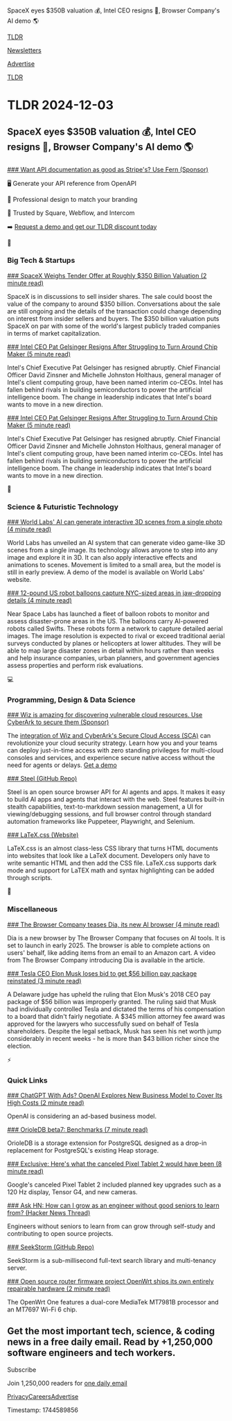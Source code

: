 SpaceX eyes $350B valuation 💰, Intel CEO resigns 💼, Browser Company's AI demo 🌎

[TLDR](/)

[Newsletters](/newsletters)

[Advertise](https://advertise.tldr.tech/)

[TLDR](/)

# TLDR 2024-12-03

## SpaceX eyes $350B valuation 💰, Intel CEO resigns 💼, Browser Company's AI demo 🌎

### 

[### Want API documentation as good as Stripe's? Use Fern (Sponsor)](https://form.typeform.com/to/fi9OcFtO)

🖥️ Generate your API reference from OpenAPI

🎨 Professional design to match your branding

🤝 Trusted by Square, Webflow, and Intercom

➡️ [Request a demo and get our TLDR discount today](https://form.typeform.com/to/fi9OcFtO)

📱

### Big Tech & Startups

[### SpaceX Weighs Tender Offer at Roughly $350 Billion Valuation (2 minute read)](https://www.bloomberg.com/news/articles/2024-12-02/spacex-discusses-tender-offer-at-roughly-350-billion-valuation?accessToken=eyJhbGciOiJIUzI1NiIsInR5cCI6IkpXVCJ9.eyJzb3VyY2UiOiJTdWJzY3JpYmVyR2lmdGVkQXJ0aWNsZSIsImlhdCI6MTczMzIwNTY1OCwiZXhwIjoxNzMzODEwNDU4LCJhcnRpY2xlSWQiOiJTTlZZVENEV1gyUFMwMCIsImJjb25uZWN0SWQiOiJFQTExNDNDNTM4NEE0RUY5QTg5RjJEN0IxMTg2MzcwOSJ9.R6eDk0jJH-FGho8vFKblCL5_2PQdEc6xGMQytDr4ZWg&amp;utm_source=tldrnewsletter)

SpaceX is in discussions to sell insider shares. The sale could boost the value of the company to around $350 billion. Conversations about the sale are still ongoing and the details of the transaction could change depending on interest from insider sellers and buyers. The $350 billion valuation puts SpaceX on par with some of the world's largest publicly traded companies in terms of market capitalization.

[### Intel CEO Pat Gelsinger Resigns After Struggling to Turn Around Chip Maker (5 minute read)](https://www.wsj.com/tech/intel-ceo-gelsinger-retires-leaves-board-cb2478e6?st=UPqpgd&reflink=desktopwebshare_permalink&utm_source=tldrnewsletter)

Intel's Chief Executive Pat Gelsinger has resigned abruptly. Chief Financial Officer David Zinsner and Michelle Johnston Holthaus, general manager of Intel's client computing group, have been named interim co-CEOs. Intel has fallen behind rivals in building semiconductors to power the artificial intelligence boom. The change in leadership indicates that Intel's board wants to move in a new direction.

[### Intel CEO Pat Gelsinger Resigns After Struggling to Turn Around Chip Maker (5 minute read)](https://links.tldrnewsletter.com/K9NcEj)

Intel's Chief Executive Pat Gelsinger has resigned abruptly. Chief Financial Officer David Zinsner and Michelle Johnston Holthaus, general manager of Intel's client computing group, have been named interim co-CEOs. Intel has fallen behind rivals in building semiconductors to power the artificial intelligence boom. The change in leadership indicates that Intel's board wants to move in a new direction.

🚀

### Science & Futuristic Technology

[### World Labs' AI can generate interactive 3D scenes from a single photo (4 minute read)](https://techcrunch.com/2024/12/02/world-labs-ai-can-generate-interactive-3d-scenes-from-a-single-photo/?utm_source=tldrnewsletter)

World Labs has unveiled an AI system that can generate video game-like 3D scenes from a single image. Its technology allows anyone to step into any image and explore it in 3D. It can also apply interactive effects and animations to scenes. Movement is limited to a small area, but the model is still in early preview. A demo of the model is available on World Labs' website.

[### 12-pound US robot balloons capture NYC-sized areas in jaw-dropping details (4 minute read)](https://interestingengineering.com/innovation/robot-balloons-capture-nyc-sized-areas?utm_source=tldrnewsletter)

Near Space Labs has launched a fleet of balloon robots to monitor and assess disaster-prone areas in the US. The balloons carry AI-powered robots called Swifts. These robots form a network to capture detailed aerial images. The image resolution is expected to rival or exceed traditional aerial surveys conducted by planes or helicopters at lower altitudes. They will be able to map large disaster zones in detail within hours rather than weeks and help insurance companies, urban planners, and government agencies assess properties and perform risk evaluations.

💻

### Programming, Design & Data Science

[### Wiz is amazing for discovering vulnerable cloud resources. Use CyberArk to secure them (Sponsor)](https://www.cyberark.com/wiz/?utm_source=tldr&amp;utm_medium=referral&amp;utm_content=wiz&amp;utm_campaign=securing_developers&amp;cq_plac=%7bplacement%7d&amp;cq_net=%7bnetwork%7d&amp;cq_plt=gp)

The [integration of Wiz and CyberArk's Secure Cloud Access (SCA)](https://www.cyberark.com/wiz/?utm_source=tldr&utm_medium=referral&utm_content=wiz&utm_campaign=securing_developers&cq_plac=%7bplacement%7d&cq_net=%7bnetwork%7d&cq_plt=gp) can revolutionize your cloud security strategy. Learn how you and your teams can deploy just-in-time access with zero standing privileges for multi-cloud consoles and services, and experience secure native access without the need for agents or delays. [Get a demo](https://www.cyberark.com/wiz/?utm_source=tldr&utm_medium=referral&utm_content=wiz&utm_campaign=securing_developers&cq_plac=%7bplacement%7d&cq_net=%7bnetwork%7d&cq_plt=gp)

[### Steel (GitHub Repo)](https://github.com/steel-dev/steel-browser?utm_source=tldrnewsletter)

Steel is an open source browser API for AI agents and apps. It makes it easy to build AI apps and agents that interact with the web. Steel features built-in stealth capabilities, text-to-markdown session management, a UI for viewing/debugging sessions, and full browser control through standard automation frameworks like Puppeteer, Playwright, and Selenium.

[### LaTeX.css (Website)](https://latex.vercel.app/?utm_source=tldrnewsletter)

LaTeX.css is an almost class-less CSS library that turns HTML documents into websites that look like a LaTeX document. Developers only have to write semantic HTML and then add the CSS file. LaTeX.css supports dark mode and support for LaTEX math and syntax highlighting can be added through scripts.

🎁

### Miscellaneous

[### The Browser Company teases Dia, its new AI browser (4 minute read)](https://techcrunch.com/2024/12/02/the-browser-company-teases-dia-its-new-ai-browser/?utm_source=tldrnewsletter)

Dia is a new browser by The Browser Company that focuses on AI tools. It is set to launch in early 2025. The browser is able to complete actions on users' behalf, like adding items from an email to an Amazon cart. A video from The Browser Company introducing Dia is available in the article.

[### Tesla CEO Elon Musk loses bid to get $56 billion pay package reinstated (3 minute read)](https://www.cnbc.com/2024/12/02/tesla-ceo-elon-musk-loses-bid-to-get-56-billion-pay-package-reinstated.html?utm_source=tldrnewsletter)

A Delaware judge has upheld the ruling that Elon Musk's 2018 CEO pay package of $56 billion was improperly granted. The ruling said that Musk had individually controlled Tesla and dictated the terms of his compensation to a board that didn't fairly negotiate. A $345 million attorney fee award was approved for the lawyers who successfully sued on behalf of Tesla shareholders. Despite the legal setback, Musk has seen his net worth jump considerably in recent weeks - he is more than $43 billion richer since the election.

⚡

### Quick Links

[### ChatGPT With Ads? OpenAI Explores New Business Model to Cover Its High Costs (2 minute read)](https://www.pcmag.com/news/chatgpt-with-ads-openai-explores-new-business-model-to-cover-its-high-costs?utm_source=tldrnewsletter)

OpenAI is considering an ad-based business model.

[### OrioleDB beta7: Benchmarks (7 minute read)](https://www.orioledb.com/blog/orioledb-beta7-benchmarks?utm_source=tldrnewsletter)

OrioleDB is a storage extension for PostgreSQL designed as a drop-in replacement for PostgreSQL's existing Heap storage.

[### Exclusive: Here's what the canceled Pixel Tablet 2 would have been (8 minute read)](https://www.androidauthority.com/exclusive-canceled-pixel-tablet-2-3504100/?utm_source=tldrnewsletter)

Google's canceled Pixel Tablet 2 included planned key upgrades such as a 120 Hz display, Tensor G4, and new cameras.

[### Ask HN: How can I grow as an engineer without good seniors to learn from? (Hacker News Thread)](https://news.ycombinator.com/item?id=42289955&amp;utm_source=tldrnewsletter)

Engineers without seniors to learn from can grow through self-study and contributing to open source projects.

[### SeekStorm (GitHub Repo)](https://github.com/SeekStorm/SeekStorm?utm_source=tldrnewsletter)

SeekStorm is a sub-millisecond full-text search library and multi-tenancy server.

[### Open source router firmware project OpenWrt ships its own entirely repairable hardware (2 minute read)](https://www.theregister.com/2024/12/02/openwrt_one_foss_wifi_router/?utm_source=tldrnewsletter)

The OpenWrt One features a dual-core MediaTek MT7981B processor and an MT7697 Wi-Fi 6 chip.

## Get the most important tech, science, & coding news in a free daily email. Read by +1,250,000 software engineers and tech workers.

Subscribe

Join 1,250,000 readers for [one daily email](/api/latest/tech)

[Privacy](/privacy)[Careers](https://jobs.ashbyhq.com/tldr.tech)[Advertise](/tech/advertise)

Timestamp: 1744589856